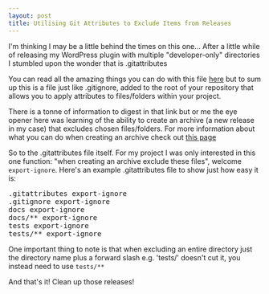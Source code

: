 ```yaml
---
layout: post
title: Utilising Git Attributes to Exclude Items from Releases
---
```


I'm thinking I may be a little behind the times on this one... 
After a little while of releasing my WordPress plugin with multiple "developer-only" directories I stumbled upon the wonder that is .gitattributes

You can read all the amazing things you can do with this file [here](https://git-scm.com/docs/gitattributes) but to sum up this is a file just like .gitignore, added to the root of your repository that allows you to apply attributes to files/folders within your project.

There is a tonne of information to digest in that link but or me the eye opener here was learning of the ability to create an archive (a new release in my case) that excludes chosen files/folders.
For more information about what you can do when creating an archive check out [this page](https://git-scm.com/docs/git-archive)

So to the .gitattributes file itself. For my project I was only interested in this one function: "when creating an archive exclude these files", welcome `export-ignore`.
Here's an example .gitattributes file to show just how easy it is:
<pre>
.gitattributes export-ignore
.gitignore export-ignore
docs export-ignore
docs/** export-ignore
tests export-ignore
tests/** export-ignore
</pre>

One important thing to note is that when excluding an entire directory just the directory name plus a forward slash e.g. 'tests/' doesn't cut it, you instead need to use `tests/**`

And that's it! Clean up those releases!
